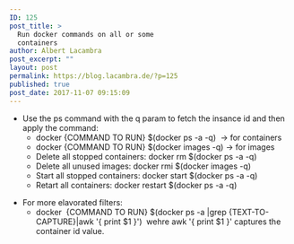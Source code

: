 ```yaml
---
ID: 125
post_title: >
  Run docker commands on all or some
  containers
author: Albert Lacambra
post_excerpt: ""
layout: post
permalink: https://blog.lacambra.de/?p=125
published: true
post_date: 2017-11-07 09:15:09
---
```

<ul>
 	<li class="161022">Use the ps command with the q param to fetch the insance id and then apply the command:
<ul>
 	<li class="161022">docker {COMMAND TO RUN} $(docker ps -a -q)  -&gt; for containers</li>
 	<li>docker {COMMAND TO RUN} $(docker images -q) -&gt; for images</li>
 	<li>Delete all stopped containers: docker rm $(docker ps -a -q)</li>
 	<li>Delete all unused images: docker rmi $(docker images -q)</li>
 	<li>Start all stopped containers: docker start $(docker ps -a -q)</li>
 	<li>Retart all containers: docker restart $(docker ps -a -q)</li>
</ul>
</li>
</ul>
<ul>
 	<li class="161022">For more elavorated filters:
<ul>
 	<li class="161022">docker  {COMMAND TO RUN} $(docker ps -a |grep {TEXT-TO-CAPTURE}|awk '{ print $1 }')  wehre awk '{ print $1 }' captures the container id value.</li>
</ul>
</li>
</ul>
<div class="161022"></div>